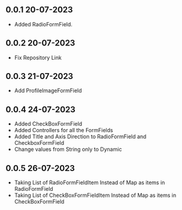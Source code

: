 ## 0.0.1 20-07-2023

* Added RadioFormField.

## 0.0.2 20-07-2023

* Fix Repository Link 

## 0.0.3 21-07-2023

* Add ProfileImageFormField

## 0.0.4 24-07-2023

* Added CheckBoxFormField
* Added Controllers for all the FormFields
* Added Title and Axis Direction to RadioFormField and CheckboxFormField
* Change values from String only to Dynamic

## 0.0.5 26-07-2023

* Taking List of RadioFormFieldItem Instead of Map as items in RadioFormField
* Taking List of CheckBoxFormFieldItem Instead of Map as items in CheckBoxFormField